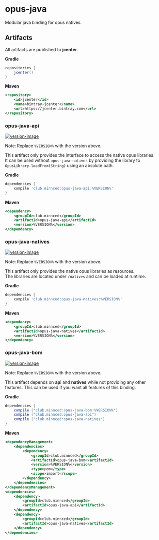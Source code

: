 [api-version]: https://api.bintray.com/packages/minndevelopment/maven/opus-java-api/images/download.svg
[api-download]: https://bintray.com/minndevelopment/maven/opus-java-api/_latestVersion
[natives-version]: https://api.bintray.com/packages/minndevelopment/maven/opus-java-natives/images/download.svg
[natives-download]: https://bintray.com/minndevelopment/maven/opus-java-natives/_latestVersion
[core-version]: https://api.bintray.com/packages/minndevelopment/maven/opus-java/images/download.svg
[core-download]: https://bintray.com/minndevelopment/maven/opus-java/_latestVersion

# opus-java

Modular java binding for opus natives.

## Artifacts

All artifacts are published to **jcenter**.

**Gradle**

```gradle
repositories {
    jcenter()
}
```

**Maven**

```xml
<repository>
    <id>jcenter</id>
    <name>bintray-jcenter</name>
    <url>https://jcenter.bintray.com</url>
</repository>
```

### opus-java-api

[ ![version-image][api-version] ][api-download]

Note: Replace `%VERSION%` with the version above.

This artifact only provides the interface to access the native opus libraries. 
It can be used without `opus-java-natives` by providing the library to `OpusLibrary.loadFrom(String)` using
an absolute path.

**Gradle**

```gradle
dependencies {
    compile 'club.minnced:opus-java-api:%VERSION%'
}
```

**Maven**

```xml
<dependency>
    <groupId>club.minnced</groupId>
    <artifactId>opus-java-api</artifactId>
    <version>%VERSION%</version>
</dependency>
```

### opus-java-natives

[ ![version-image][natives-version] ][natives-download]

Note: Replace `%VERSION%` with the version above.

This artifact only provides the native opus libraries as resources.
<br>The libraries are located under `/natives` and can be loaded at runtime.

**Gradle**

```gradle
dependencies {
    compile 'club.minnced:opus-java-natives:%VERSION%'
}
```

**Maven**

```xml
<dependency>
    <groupId>club.minnced</groupId>
    <artifactId>opus-java-natives</artifactId>
    <version>%VERSION%</version>
</dependency>
```

### opus-java-bom

[ ![version-image][core-version] ][core-download]

Note: Replace `%VERSION%` with the version above.

This artifact depends on **api** and **natives** while not providing
any other features. This can be used if you want all features of this binding.

**Gradle**

```gradle
dependencies {
    compile ("club.minnced:opus-java-bom:%VERSION%")
    compile ("club.minnced:opus-java-api")
    compile ("club.minnced:opus-java-natives")
}
```

**Maven**

```xml
<dependencyManagement>
    <dependencies>
        <dependency>
            <groupId>club.minnced</groupId>
            <artifactId>opus-java-bom</artifactId>
            <version>%VERSION%</version>
            <type>pom</type>
            <scope>import</scope>
        </dependency>
    </dependencies>
</dependencyManagement>
<dependencies>
    <dependency>
        <groupId>club.minnced</groupId>
        <artifactId>opus-java-api</artifactId>
    </dependency>
    <dependency>    
        <groupId>club.minnced</groupId>
        <artifactId>opus-java-natives</artifactId>
    </dependency>
</dependencies>

```
